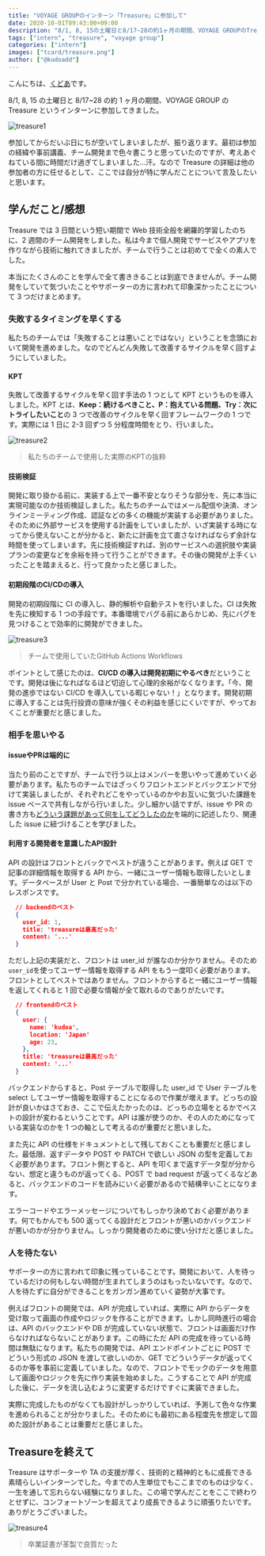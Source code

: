 ```yaml
---
title: "VOYAGE GROUPのインターン「Treasure」に参加して"
date: 2020-10-01T09:43:00+09:00
description: "8/1, 8, 15の土曜日と8/17~28の約1ヶ月の期間、VOYAGE GROUPのTreasureというインターンに参加してきました。"
tags: ["intern", "treasure", "voyage group"]
categories: ["intern"]
images: ["tcard/treasure.png"]
author: ["@kudoadd"]
---
```


こんにちは、[くどあ](https://twitter.com/kudoadd)です。

8/1, 8, 15 の土曜日と 8/17~28 の約 1 ヶ月の期間、VOYAGE GROUP の Treasure というインターンに参加してきました。

![treasure1](https://kudolog.net/posts/treasure1.png)

参加してからだいぶ日にちが空いてしまいましたが、振り返ります。最初は参加の経緯や事前講義、チーム開発まで色々書こうと思っていたのですが、考えあぐねている間に時間だけ過ぎてしまいました...汗。なので Treasure の詳細は他の参加者の方に任せるとして、ここでは自分が特に学んだことについて言及したいと思います。

## 学んだこと/感想

Treasure では 3 日間という短い期間で Web 技術全般を網羅的学習したのちに、2 週間のチーム開発をしました。私は今まで個人開発でサービスやアプリを作りながら技術に触れてきましたが、チームで行うことは初めてで全くの素人でした。

本当にたくさんのことを学んで全て書ききることは到底できませんが。チーム開発をしていて気づいたことやサポーターの方に言われて印象深かったことについて 3 つだけまとめます。

### 失敗するタイミングを早くする

私たちのチームでは「失敗することは悪いことではない」ということを念頭において開発を進めました。なのでどんどん失敗して改善するサイクルを早く回すようにしていました。

#### KPT

失敗して改善するサイクルを早く回す手法の 1 つとして KPT というものを導入しました。KPT とは、**Keep：続けるべきこと、P：抱えている問題、Try：次にトライしたいこと**の 3 つで改善のサイクルを早く回すフレームワークの 1 つです。実際には 1 日に 2-3 回ずつ 5 分程度時間をとり、行いました。

![treasure2](https://kudolog.net/posts/treasure2.png)

> 私たちのチームで使用した実際のKPTの抜粋

#### 技術検証

開発に取り掛かる前に、実装する上で一番不安となりそうな部分を、先に本当に実現可能なのか技術検証しました。私たちのチームではメール配信や決済、オンラインミーティング作成、認証などの多くの機能が実装する必要がありました。そのために外部サービスを使用する計画をしていましたが、いざ実装する時になってから使えないことが分かると、新たに計画を立て直さなければならず余計な時間を使ってしまいます。先に技術検証すれば、別のサービスへの選択肢や実装プランの変更などを余裕を持って行うことができます。その後の開発が上手くいったことを踏まえると、行って良かったと感じました。

#### 初期段階のCI/CDの導入

開発の初期段階に CI の導入し、静的解析や自動テストを行いました。CI は失敗を先に検知する 1 つの手段です。本番環境でバグる前にあらかじめ、先にバグを見つけることで効率的に開発ができました。

![treasure3](https://kudolog.net/posts/treasure3.png)

> チームで使用していたGitHub Actions Workflows

ポイントとして感じたのは、**CI/CD の導入は開発初期にやるべき**だということです。開発は後になればなるほど切迫して心理的余裕がなくなります。「今、開発の進歩ではない CI/CD を導入している暇じゃない！」となります。開発初期に導入することは先行投資の意味が強くその利益を感じにくいですが、やっておくことが重要だと感じました。

### 相手を思いやる

#### issueやPRは端的に

当たり前のことですが、チームで行う以上はメンバーを思いやって進めていく必要があります。私たちのチームではざっくりフロントエンドとバックエンドで分けて実装しましたが、それぞれどこをやっているのかやお互いに気づいた課題を issue ベースで共有しながら行いました。少し細かい話ですが、issue や PR の書き方も<u>どういう課題があって何をしてどうしたのか</u>を端的に記述したり、関連した issue に紐づけることを学びました。

#### 利用する開発者を意識したAPI設計

API の設計はフロントとバックでベストが違うことがあります。例えば GET で記事の詳細情報を取得する API から、一緒にユーザー情報も取得したいとします。データベースが User と Post で分かれている場合、一番簡単なのは以下のレスポンスです。

```json
  // backendのベスト
  {
    user_id: 1,
    title: 'treasureは最高だった'
    content: '...'
  }
```

ただし上記の実装だと、フロントは user_id が誰なのか分かりません。そのため `user_id`を使ってユーザー情報を取得する API をもう一度叩く必要があります。フロントとしてベストではありません。フロントからすると一緒にユーザー情報を返してくれると 1 回で必要な情報が全て取れるのでありがたいです。

```json
  // frontendのベスト
  {
    user: {
      name: 'kudoa',
      location: 'Japan'
      age: 23,
    },
    title: 'treasureは最高だった'
    content: '...'
  }
```

バックエンドからすると、Post テーブルで取得した user_id で User テーブルを select してユーザー情報を取得することになるので作業が増えます。どっちの設計が良いかはさておき、ここで伝えたかったのは、どっちの立場をとるかでベストの設計が変わるということです。API は誰が使うのか、その人のためになっている実装なのかを 1 つの軸として考えるのが重要だと思いました。

また先に API の仕様をドキュメントとして残しておくことも重要だと感じました。最低限、返すデータや POST や PATCH で欲しい JSON の型を定義しておく必要があります。フロント側とすると、API を叩くまで返すデータ型が分からない、想定と違うものが返ってくる、POST で bad request が返ってくるなどあると、バックエンドのコードを読みにいく必要があるので結構辛いことになります。

エラーコードやエラーメッセージについてもしっかり決めておく必要があります。何でもかんでも 500 返ってくる設計だとフロントが悪いのかバックエンドが悪いのかが分かりません。しっかり開発者のために使い分けだと感じました。

### 人を待たない

サポーターの方に言われて印象に残っていることです。開発において、人を待っているだけの何もしない時間が生まれてしまうのはもったいないです。なので、人を待たずに自分ができることをガンガン進めていく姿勢が大事です。

例えばフロントの開発では、API が完成していれば、実際に API からデータを受け取って画面の作成やロジックを作ることができます。しかし同時進行の場合は、API のバックエンドや DB が完成していない状態で、フロントは画面だけ作らなければならないことがあります。この時にただ API の完成を待っている時間は無駄になります。私たちの開発では、API エンドポイントごとに POST でどういう形式の JSON を渡して欲しいのか、GET でどういうデータが返ってくるのか等を事前に定義していました。なので、フロントでモックのデータを用意して画面やロジックを先に作り実装を始めました。こうすることで API が完成した後に、データを流し込むように変更するだけですぐに実装できました。

実際に完成したものがなくても設計がしっかりしていれば、予測して色々な作業を進められることが分かりました。そのためにも最初にある程度先を想定して固めた設計があることは重要だと感じました。

## Treasureを終えて

Treasure はサポーターや TA の支援が厚く、技術的と精神的ともに成長できる素晴らしいインターンでした。今までの人生単位でもここまでのものは少なく、一生を通して忘れらない経験になりました。この場で学んだことをここで終わりとせずに、コンフォートゾーンを超えてより成長できるように頑張りたいです。ありがとうございました。

![treasure4](https://kudolog.net/posts/treasure4.png)

> 卒業証書が革製で良質だった
